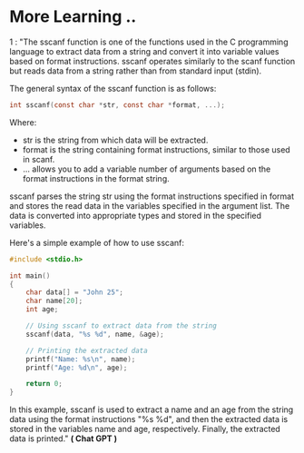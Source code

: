# More Learning ..

1 : "The sscanf function is one of the functions used in the C programming language to extract data from a string and convert it into variable values based on format instructions. sscanf operates similarly to the scanf function but reads data from a string rather than from standard input (stdin).

The general syntax of the sscanf function is as follows:

```c
int sscanf(const char *str, const char *format, ...);
```

Where:

- str is the string from which data will be extracted.
- format is the string containing format instructions, similar to those used in scanf.
- ... allows you to add a variable number of arguments based on the format instructions in the format string.

sscanf parses the string str using the format instructions specified in format and stores the read data in the variables specified in the argument list. The data is converted into appropriate types and stored in the specified variables.

Here's a simple example of how to use sscanf:

```c
#include <stdio.h>

int main()
{
    char data[] = "John 25";
    char name[20];
    int age;

    // Using sscanf to extract data from the string
    sscanf(data, "%s %d", name, &age);

    // Printing the extracted data
    printf("Name: %s\n", name);
    printf("Age: %d\n", age);

    return 0;
}
```

In this example, sscanf is used to extract a name and an age from the string data using the format instructions "%s %d", and then the extracted data is stored in the variables name and age, respectively. Finally, the extracted data is printed." **( Chat GPT )**

